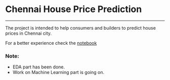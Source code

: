 # Chennai House Price Prediction

----

The project is intended to help consumers and builders to predict house prices in Chennai city.

For a better experience check the [notebook](https://nbviewer.org/github/dSilu/ChennaiHousePricePrediction/blob/master/houseprice.ipynb)

### Note:
- EDA part has been done.
- Work on Machine Learning part is going on.

